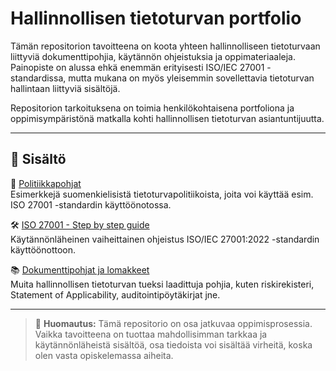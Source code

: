 # Hallinnollisen tietoturvan portfolio

Tämän repositorion tavoitteena on koota yhteen hallinnolliseen tietoturvaan liittyviä dokumenttipohjia, käytännön ohjeistuksia ja oppimateriaaleja. Painopiste on alussa ehkä enemmän erityisesti ISO/IEC 27001 -standardissa, mutta mukana on myös yleisemmin sovellettavia tietoturvan hallintaan liittyviä sisältöjä.

Repositorion tarkoituksena on toimia henkilökohtaisena portfoliona ja oppimisympäristönä matkalla kohti hallinnollisen tietoturvan asiantuntijuutta.

---

## 📁 Sisältö

📄 [Politiikkapohjat](./politiikkapohjat/README.md)  
Esimerkkejä suomenkielisistä tietoturvapolitiikoista, joita voi käyttää esim. ISO 27001 -standardin käyttöönotossa.

🛠️ [ISO 27001 - Step by step guide](./iso27001-step-by-step/README.md)  
Käytännönläheinen vaiheittainen ohjeistus ISO/IEC 27001:2022 -standardin käyttöönottoon.

📚 [Dokumenttipohjat ja lomakkeet](./dokumenttipohjat/README.md)  
Muita hallinnollisen tietoturvan tueksi laadittuja pohjia, kuten riskirekisteri, Statement of Applicability, auditointipöytäkirjat jne.

---

> 🫣 **Huomautus:**
> Tämä repositorio on osa jatkuvaa oppimisprosessia. Vaikka tavoitteena on tuottaa mahdollisimman tarkkaa ja käytännönläheistä sisältöä, osa tiedoista voi sisältää virheitä, koska olen vasta opiskelemassa aiheita.
